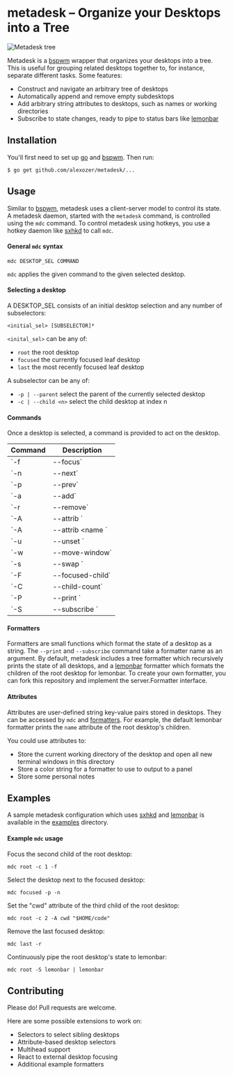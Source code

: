 # metadesk – Organize your Desktops into a Tree

![Metadesk tree](/metadesk.png)

Metadesk is a [bspwm][] wrapper that organizes your desktops into a tree. This is useful for grouping related desktops together to, for instance, separate different tasks. Some features:
- Construct and navigate an arbitrary tree of desktops
- Automatically append and remove empty subdesktops
- Add arbitrary string attributes to desktops, such as names or working directories
- Subscribe to state changes, ready to pipe to status bars like [lemonbar][]

## Installation

You'll first need to set up [go](https://golang.org/doc/install#install) and [bspwm][]. Then run:

	$ go get github.com/alexozer/metadesk/...

## Usage

Similar to [bspwm][], metadesk uses a client-server model to control its state. A metadesk daemon, started with the `metadesk` command, is controlled using the `mdc` command. To control metadesk using hotkeys, you use a hotkey daemon like [sxhkd][] to call `mdc`.

#### General `mdc` syntax

	mdc DESKTOP_SEL COMMAND

`mdc` applies the given command to the given selected desktop.

#### Selecting a desktop
A DESKTOP_SEL consists of an initial desktop selection and any number of subselectors:

	<initial_sel> [SUBSELECTOR]*

`<inital_sel>` can be any of:
- `root` the root desktop
- `focused` the currently focused leaf desktop
- `last` the most recently focused leaf desktop

A subselector can be any of:
- `-p | --parent` select the parent of the currently selected desktop
- `-c | --child <n>` select the child desktop at index n

#### Commands
Once a desktop is selected, a command is provided to act on the desktop.

Command | Description
------- | -----------
`-f | --focus` | Focus the selected desktop. If the desktop is not a leaf, focus the last selected child
`-n | --next` | Focus the next child desktop
`-p | --prev` | Focus the previous child desktop
`-a | --add` | Append a child desktop as the last index
`-r | --remove` | Remove the selected desktop
`-A | --attrib <name>` | Print the value of the given attribute
`-A | --attrib <name <value>` | Set the given attribute to the given value
`-u | --unset <name>` | Unset the given attribute
`-w | --move-window` | Move the focused window to the selected desktop
`-s | --swap <sibling>` | Swap the selected desktop with a sibling desktop. `<sibling>` is either `next`, `prev`, or an integer index
`-F | --focused-child` | Print the index of the focused child
`-C | --child-count` | Print the number of cihld desktops
`-P | --print <formatter>` | Use the given formatter to print the desktop's state
`-S | --subscribe <formatter>` | Subscribe to the desktop's state printed by the given formatter

#### Formatters
Formatters are small functions which format the state of a desktop as a string. The `--print` and `--subscribe` command take a formatter name as an argument. By default, metadesk includes a tree formatter which recursively prints the state of all desktops, and a [lemonbar][] formatter which formats the children of the root desktop for lemonbar. To create your own formatter, you can fork this repository and implement the server.Formatter interface.

#### Attributes
Attributes are user-defined string key-value pairs stored in desktops. They can be accessed by `mdc` and [formatters](#formatters). For example, the default lemonbar formatter prints the `name` attribute of the root desktop's children.

You could use attributes to:
- Store the current working directory of the desktop and open all new terminal windows in this directory
- Store a color string for a formatter to use to output to a panel
- Store some personal notes

## Examples

A sample metadesk configuration which uses [sxhkd][] and [lemonbar][] is available in the [examples](/examples) directory.

#### Example `mdc` usage
Focus the second child of the root desktop:

	mdc root -c 1 -f

Select the desktop next to the focused desktop:

	mdc focused -p -n

Set the "cwd" attribute of the third child of the root desktop:

	mdc root -c 2 -A cwd "$HOME/code"

Remove the last focused desktop:

	mdc last -r

Continuously pipe the root desktop's state to lemonbar:

	mdc root -S lemonbar | lemonbar

## Contributing

Please do! Pull requests are welcome.

Here are some possible extensions to work on:
- Selectors to select sibling desktops
- Attribute-based desktop selectors
- Multihead support
- React to external desktop focusing
- Additional example formatters

[bspwm]: https://github.com/baskerville/bspwm
[sxhkd]: https://github.com/baskerville/sxhkd
[lemonbar]: https://github.com/LemonBoy/bar
